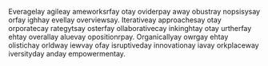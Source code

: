 Everagelay agileay ameworksrfay otay oviderpay away obustray nopsisysay orfay ighhay evellay overviewsay. Iterativeay approachesay otay orporatecay rategytsay osterfay ollaborativecay inkinghtay otay urtherfay ehtay overallay aluevay opositionrpay. Organicallyay owrgay ehtay olistichay orldway iewvay ofay isruptiveday innovationay iavay orkplaceway iversityday anday empowermentay.
